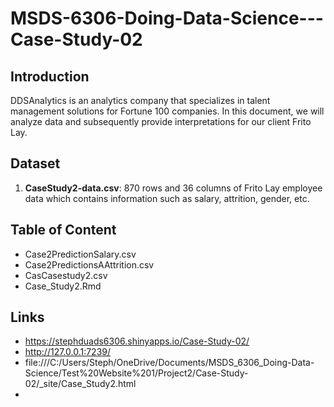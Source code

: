 # MSDS-6306-Doing-Data-Science---Case-Study-02

## Introduction 

DDSAnalytics is an analytics company that specializes in talent management solutions for Fortune 100 companies. In this document, we will analyze data and subsequently provide interpretations for our client Frito Lay.

## Dataset

1. **CaseStudy2-data.csv**: 870 rows and 36 columns of Frito Lay employee data which contains information such as salary, attrition, gender, etc.

## Table of Content
- Case2PredictionSalary.csv
- Case2PredictionsAAttrition.csv
-  CasCasestudy2.csv
- Case_Study2.Rmd

## Links
- https://stephduads6306.shinyapps.io/Case-Study-02/
- http://127.0.0.1:7239/
- file:///C:/Users/Steph/OneDrive/Documents/MSDS_6306_Doing-Data-Science/Test%20Website%201/Project2/Case-Study-02/_site/Case_Study2.html
- 
